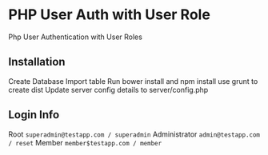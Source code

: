# PHP User Auth with User Role

Php User Authentication with User Roles

## Installation

Create Database Import table
Run bower install and npm install
use grunt to create dist
Update server config details to server/config.php

## Login Info

Root
`superadmin@testapp.com / superadmin`
Administrator
`admin@testapp.com / reset`
Member
`member$testapp.com / member`

